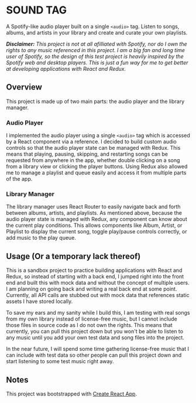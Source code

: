 # SOUND TAG

A Spotify-like audio player built on a single `<audio>` tag. Listen to songs, albums, and artists in your library and create and curate your own playlists.

***Disclaimer:** This project is not at all afilliated with Spotify, nor do I own the rights to any music referenced in this project. I am a big fan and long time user of Spotify, so the design of this test project is heavily inspired by the Spotify web and desktop players. This is just a fun way for me to get better at developing applications with React and Redux.*

## Overview

This project is made up of two main parts: the audio player and the library manager.

### Audio Player
I implemented the audio player using a single `<audio>` tag which is accessed by a React component via a reference. I decided to build custom audio controls so that the audio player state can be managed with Redux. This means that playing, pausing, skipping, and restarting songs can be requested from anywhere in the app, whether double clicking on a song from a library view or clicking the player buttons. Using Redux also allowed me to manage a playlist and queue easily and access it from multiple parts of the app.

### Library Manager
The library manager uses React Router to easily navigate back and forth between albums, artists, and playlists. As mentioned above, because the audio player state is managed with Redux, any component can know about the current play conditions. This allows components like Album, Artist, or Playlist to display the current song, toggle play/pause controls correctly, or add music to the play queue.

## Usage (Or a temporary lack thereof)

This is a sandbox project to practice building applications with React and Redux, so instead of starting with a back end, I jumped right into the front end and built this with mock data and without the concept of multiple users. I am planning on going back and writing a real back end at some point. Currently, all API calls are stubbed out with mock data that references static assets I have stored locally.

To save my ears and my sanity while I build this, I am testing with real songs from my own library instead of license-free music, but I cannot include those files in source code as I do not own the rights. This means that currently, you can pull this project down but you won't be able to listen to any music until you add your own test data and song files into the project.

In the near future, I will spend some time gathering license-free music that I can include with test data so other people can pull this project down and start listening to some test music right away.

## Notes

This project was bootstrapped with [Create React App](https://github.com/facebook/create-react-app).